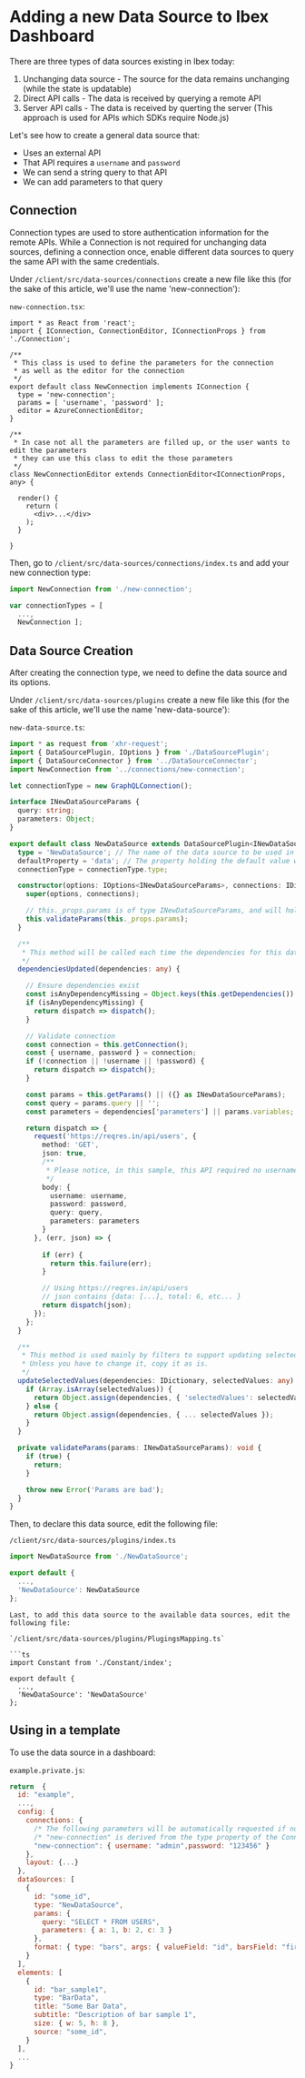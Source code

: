 # Adding a new Data Source to Ibex Dashboard

There are three types of data sources existing in Ibex today:

1. Unchanging data source - The source for the data remains unchanging (while the state is updatable)
2. Direct API calls - The data is received by querying a remote API
3. Server API calls - The data is received by querting the server (This approach is used for APIs which SDKs require Node.js)

Let's see how to create a general data source that:
* Uses an external API
* That API requires a `username` and `password`
* We can send a string query to that API
* We can add parameters to that query

## Connection 
Connection types are used to store authentication information for the remote APIs.
While a Connection is not required for unchanging data sources, defining a connection once, enable different data sources to query the same API with the same credentials.

Under `/client/src/data-sources/connections` create a new file like this (for the sake of this article, we'll use the name 'new-connection'):

`new-connection.tsx`:

```tsx
import * as React from 'react';
import { IConnection, ConnectionEditor, IConnectionProps } from './Connection';

/** 
 * This class is used to define the parameters for the connection
 * as well as the editor for the connection
 */
export default class NewConnection implements IConnection {
  type = 'new-connection';
  params = [ 'username', 'password' ];
  editor = AzureConnectionEditor;
}

/**
 * In case not all the parameters are filled up, or the user wants to edit the parameters
 * they can use this class to edit the those parameters
 */
class NewConnectionEditor extends ConnectionEditor<IConnectionProps, any> {

  render() {
    return (
      <div>...</div>
    );
  }

}
```

Then, go to `/client/src/data-sources/connections/index.ts` and add your new connection type:

```ts
import NewConnection from './new-connection';

var connectionTypes = [ 
  ...,
  NewConnection ];

```

## Data Source Creation
After creating the connection type, we need to define the data source and its options.

Under `/client/src/data-sources/plugins` create a new file like this (for the sake of this article, we'll use the name 'new-data-source'):

`new-data-source.ts`:

```ts
import * as request from 'xhr-request';
import { DataSourcePlugin, IOptions } from './DataSourcePlugin';
import { DataSourceConnector } from '../DataSourceConnector';
import NewConnection from '../connections/new-connection';

let connectionType = new GraphQLConnection();

interface INewDataSourceParams {
  query: string;
  parameters: Object;
}

export default class NewDataSource extends DataSourcePlugin<INewDataSourceParams> {
  type = 'NewDataSource'; // The name of the data source to be used in a template
  defaultProperty = 'data'; // The property holding the default value when adding this data source as a dependency
  connectionType = connectionType.type;

  constructor(options: IOptions<INewDataSourceParams>, connections: IDict<IStringDictionary>) {
    super(options, connections);

    // this._props.params is of type INewDataSourceParams, and will hold the requested pararms
    this.validateParams(this._props.params);
  }

  /**
   * This method will be called each time the dependencies for this data source are updated
   */
  dependenciesUpdated(dependencies: any) {

    // Ensure dependencies exist
    const isAnyDependencyMissing = Object.keys(this.getDependencies()).some(key => dependencies[key] == null);
    if (isAnyDependencyMissing) {
      return dispatch => dispatch();
    }

    // Validate connection
    const connection = this.getConnection();
    const { username, password } = connection;
    if (!connection || !username || !password) {
      return dispatch => dispatch();
    }

    const params = this.getParams() || ({} as INewDataSourceParams);
    const query = params.query || '';
    const parameters = dependencies['parameters'] || params.variables;

    return dispatch => {
      request('https://reqres.in/api/users', {
        method: 'GET',
        json: true,
        /**
         * Please notice, in this sample, this API required no username/password/query/params
         */
        body: {
          username: username,
          password: password,
          query: query,
          parameters: parameters
        }
      }, (err, json) => {
        
        if (err) {
          return this.failure(err);
        }

        // Using https://reqres.in/api/users
        // json contains {data: [...], total: 6, etc... }
        return dispatch(json);
      });
    };
  }

  /**
   * This method is used mainly by filters to support updating selected values by the user.
   * Unless you have to change it, copy it as is.
   */
  updateSelectedValues(dependencies: IDictionary, selectedValues: any) {
    if (Array.isArray(selectedValues)) {
      return Object.assign(dependencies, { 'selectedValues': selectedValues });
    } else {
      return Object.assign(dependencies, { ... selectedValues });
    }
  }

  private validateParams(params: INewDataSourceParams): void {
    if (true) {
      return;
    }

    throw new Error('Params are bad');
  }
}
```
Then, to declare this data source, edit the following file:

`/client/src/data-sources/plugins/index.ts`

```ts
import NewDataSource from './NewDataSource';

export default {
  ...,
  'NewDataSource': NewDataSource
};

```

```
Last, to add this data source to the available data sources, edit the following file:

`/client/src/data-sources/plugins/PlugingsMapping.ts`

```ts
import Constant from './Constant/index';

export default {
  ...,
  'NewDataSource': 'NewDataSource'
};

```

## Using in a template

To use the data source in a dashboard:

`example.private.js`:

```js
return  {
  id: "example",
  ...,
  config: {
    connections: {
      /* The following parameters will be automatically requested if not supplied here */
      /* "new-connection" is derived from the type property of the Connection Type class */
      "new-connection": { username: "admin",password: "123456" }
    },
    layout: {...}
  },
  dataSources: [
    {
      id: "some_id",
      type: "NewDataSource",
      params: {
        query: "SELECT * FROM USERS",
        parameters: { a: 1, b: 2, c: 3 }
      },
      format: { type: "bars", args: { valueField: "id", barsField: "first_name", seriesField: "lastName" } }
    }
  ],
  elements: [
    {
      id: "bar_sample1",
      type: "BarData",
      title: "Some Bar Data",
      subtitle: "Description of bar sample 1",
      size: { w: 5, h: 8 },
      source: "some_id",
    }
  ],
  ...
}
```
